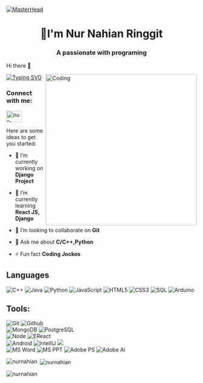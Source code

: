 [![MasterHead](https://mir-s3-cdn-cf.behance.net/project_modules/max_1200/79731568097599.5b50bca477735.jpg)](https://nurnahian.io)
<h1 align="center">👀I'm Nur Nahian Ringgit</h1>
<h3 align="center">A passionate with programing</h3>
Hi there 👋


[![Typing SVG](https://readme-typing-svg.herokuapp.com?font=Inter&weight=700&pause=1000&width=435&lines=Nur+Nahian+Ringgit;Let's+do+something+new)](https://git.io/typing-svg)
<img align="right" alt="Coding" width="400" src="https://uploads-ssl.webflow.com/61ebe5f773be1acd620f8208/61fa3997c8a7f531e18d4e67_man-coding-on-laptop.gif">
<h3 align="left">Connect with me:</h3>
<p align="left">
<a href="https://linkedin.com/in/nur-nahian" target="blank"><img align="center" src="https://raw.githubusercontent.com/rahuldkjain/github-profile-readme-generator/master/src/images/icons/Social/linked-in-alt.svg" alt="nur-nahian" height="30" width="40" /></a>
</p>
Here are some ideas to get you started:


- 🔭 I’m currently working on **Django Project**

- 🌱 I’m currently learning **React JS, Django**

- 👯 I’m looking to collaborate on **Git**

- 💬 Ask me about **C/C++,Python**

- ⚡ Fun fact **Coding Jockos**


## Languages

![C++](https://img.shields.io/badge/-C++-000000?style=flat&logo=c%2B%2B)
![Java](https://img.shields.io/badge/-Java-000000?style=flat&logo=java)
![Python](https://img.shields.io/badge/-Python-000000?style=flat&logo=python)
![JavaScript](https://img.shields.io/badge/-JavaScript-000000?style=flat&logo=javascript)
![HTML5](https://img.shields.io/badge/-HTML5-000000?style=flat&logo=html5)
![CSS3](https://img.shields.io/badge/-CSS-000000?style=flat&logo=css3)
![SQL](https://img.shields.io/badge/-SQL-000000?style=flat&logo=mysql)
![Arduino](https://img.shields.io/badge/-Arduino-000000?style=flat&logo=arduino)
## Tools:

![Git](https://img.shields.io/badge/-Git-000000?style=flat&logo=git)
![Github](https://img.shields.io/badge/-Github-000000?style=flat&logo=github) <br />
![MongoDB](https://img.shields.io/badge/-MongoDB-000000?style=flat&logo=mongodb)
![PostgreSQL](https://img.shields.io/badge/-PostgreSQL-000000?style=flat&logo=postgresql) <br />
![Node](https://img.shields.io/badge/-Node-000000?style=flat&logo=node.js)
![EReact](https://img.shields.io/badge/-React-000000?style=flat&logo=react) <br />
![Android](https://img.shields.io/badge/-Android-000000?style=flat&logo=android)
![IntellIJ](https://img.shields.io/badge/-IntellIJ%20IDEA-000000?style=flat&logo=intellij%20idea) ![](https://img.shields.io/badge/-Webstorm-000000?style=flat&logo=webstorm)<br />
![MS Word](https://img.shields.io/badge/-MS%20Word-000000?style=flat&logo=microsoft%20word)
![MS PPT](https://img.shields.io/badge/-MS%20Powerpoint-000000?style=flat&logo=microsoft%20powerpoint)
![Adobe PS](https://img.shields.io/badge/-Adobe%20Photoshop-000000?style=flat&logo=adobe%20photoshop)
![Adobe Ai](https://img.shields.io/badge/-Adobe%20Illustrator-000000?style=flat&logo=adobe%20illustrator)

<p><img align="left" src="https://github-readme-stats.vercel.app/api/top-langs?username=nurnahian&show_icons=true&locale=en&layout=compact&theme=tokyonight" alt="nurnahian" /></p>
<p>&nbsp;<img align="center" src="https://github-readme-stats.vercel.app/api?username=nurnahian&show_icons=true&locale=en&theme=tokyonight" alt="nurnahian" /></p>

<p><img align="center" src="https://github-readme-streak-stats.herokuapp.com/?user=nurnahian&&theme=tokyonight" alt="nurnahian" /></p>




